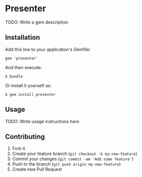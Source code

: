 # Presenter

TODO: Write a gem description

## Installation

Add this line to your application's Gemfile:

    gem 'presenter'

And then execute:

    $ bundle

Or install it yourself as:

    $ gem install presenter

## Usage

TODO: Write usage instructions here

## Contributing

1. Fork it
2. Create your feature branch (`git checkout -b my-new-feature`)
3. Commit your changes (`git commit -am 'Add some feature'`)
4. Push to the branch (`git push origin my-new-feature`)
5. Create new Pull Request
